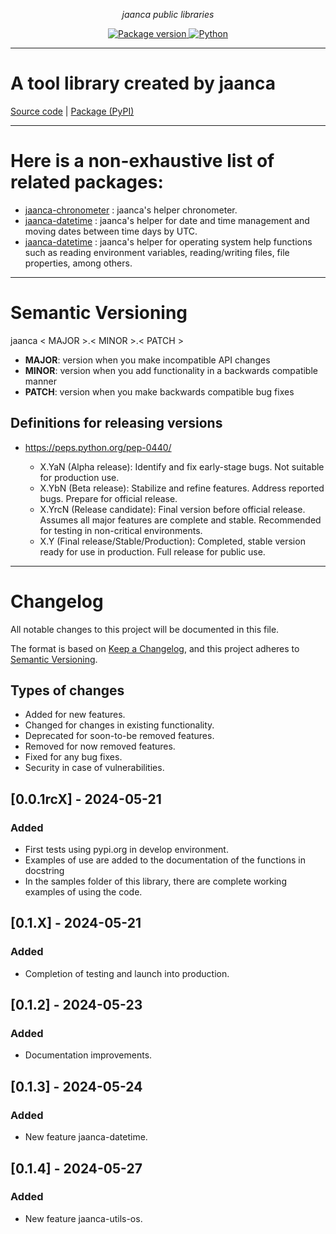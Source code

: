 <p align="center">
    <em>jaanca public libraries</em>
</p>

<p align="center">
<a href="https://pypi.org/project/jaanca" target="_blank">
    <img src="https://img.shields.io/pypi/v/jaanca?color=blue&label=PyPI%20Package" alt="Package version">
</a>
<a href="(https://www.python.org" target="_blank">
    <img src="https://img.shields.io/badge/Python-%5B%3E%3D3.8%2C%3C%3D3.11%5D-blue" alt="Python">
</a>
</p>


---

#  A tool library created by jaanca

[Source code](https://github.com/jaanca/python-libraries/tree/main/jaanca)
| [Package (PyPI)](https://pypi.org/project/jaanca/)

---

# Here is a non-exhaustive list of related packages:

- [jaanca-chronometer](https://pypi.org/project/jaanca-chronometer/) : jaanca's helper chronometer.
- [jaanca-datetime](https://pypi.org/project/jaanca-datetime/) : jaanca's helper for date and time management and moving dates between time days by UTC.
- [jaanca-datetime](https://pypi.org/project/jaanca-utils-os/) : jaanca's helper for operating system help functions such as reading environment variables, reading/writing files, file properties, among others.

---

# Semantic Versioning

jaanca < MAJOR >.< MINOR >.< PATCH >

* **MAJOR**: version when you make incompatible API changes
* **MINOR**: version when you add functionality in a backwards compatible manner
* **PATCH**: version when you make backwards compatible bug fixes

## Definitions for releasing versions
* https://peps.python.org/pep-0440/

    - X.YaN (Alpha release): Identify and fix early-stage bugs. Not suitable for production use.
    - X.YbN (Beta release): Stabilize and refine features. Address reported bugs. Prepare for official release.
    - X.YrcN (Release candidate): Final version before official release. Assumes all major features are complete and stable. Recommended for testing in non-critical environments.
    - X.Y (Final release/Stable/Production): Completed, stable version ready for use in production. Full release for public use.
---

# Changelog

All notable changes to this project will be documented in this file.

The format is based on [Keep a Changelog](https://keepachangelog.com/en/1.0.0/),
and this project adheres to [Semantic Versioning](https://semver.org/spec/v2.0.0.html).

## Types of changes

- Added for new features.
- Changed for changes in existing functionality.
- Deprecated for soon-to-be removed features.
- Removed for now removed features.
- Fixed for any bug fixes.
- Security in case of vulnerabilities.

## [0.0.1rcX] - 2024-05-21
### Added
- First tests using pypi.org in develop environment.
- Examples of use are added to the documentation of the functions in docstring
- In the samples folder of this library, there are complete working examples of using the code.

## [0.1.X] - 2024-05-21
### Added
- Completion of testing and launch into production.

## [0.1.2] - 2024-05-23
### Added
- Documentation improvements.

## [0.1.3] - 2024-05-24
### Added
- New feature jaanca-datetime.

## [0.1.4] - 2024-05-27
### Added
- New feature jaanca-utils-os.
